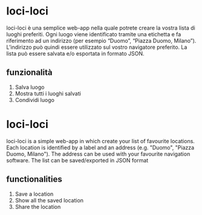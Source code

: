 # loci-loci

loci-loci è una semplice web-app nella quale potrete creare la vostra lista di luoghi preferiti. 
Ogni luogo viene identificato tramite una etichetta e fa riferimento ad un indirizzo (per esempio “Duomo”, “Piazza Duomo, Milano”). 
L’indirizzo può quindi essere utilizzato sul vostro navigatore preferito.
La lista può essere salvata e/o esportata in formato JSON.

## funzionalità
1. Salva luogo
2. Mostra tutti i luoghi salvati
3. Condividi luogo

# loci-loci
loci-loci is a simple web-app in which create your list of favourite locations.
Each location is identified by a label and an address (e.g. "Duomo", "Piazza Duomo, Milano").
The address can be used with your favourite navigation software.
The list can be saved/exported in JSON format

## functionalities
1. Save a location
2. Show all the saved location
3. Share the location
   



